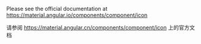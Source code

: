 Please see the official documentation at <https://material.angular.io/components/component/icon>

请参阅 <https://material.angular.cn/components/component/icon> 上的官方文档